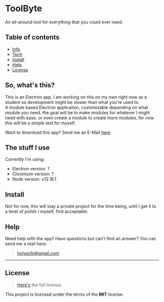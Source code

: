 # ToolByte
An all-around tool for everything that you could ever need.

## Table of contents
* [Info](#so-whats-this)
* [Tech](#the-stuff-i-use)
* [Install](#install)
* [Help](#help)
* [License](#license)

## So, what's this?
This is an Electron app, I am working on this on my own right now as a student so development might be slower than what you're used to.<br>
A module based Electron application, customizable depending on what module you need, the goal will be to make modules for whatever I might need with ease, or even create a module to create more modules, for now this will be a simple test for myself.<br>

Want to download this app? Send me an E-Mail [here](#help)

## The stuff I use
Currently I'm using:
* Electron version: ?
* Chromium version: ?
* Node version: v12.18.1

## Install
Not for now, this will stay a private project for the time being, until I get it to a level of polish I myself, find acceptable.

## Help
Need help with the app? Have questions but can't find an answer?
You can send me a mail here:
>holyochi@gmail.com

---

## License
>[Here's](https://github.com/Holy-Person/ToolByte/blob/master/LICENSE) the full license.

This project is licensed under the terms of the **MIT** license.
